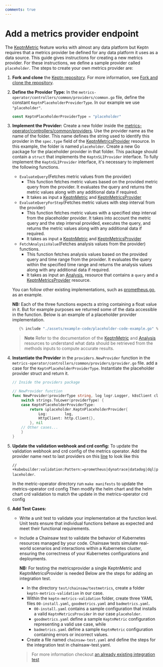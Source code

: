 ```yaml
---
comments: true
---
```


# Add a metrics provider endpoint
The
[KeptnMetric](../../../guides/evaluatemetrics.md)
feature works with almost any data platform
but Keptn requires that a metrics provider be defined
for any data platform it uses as a data source.
This guide gives instructions for creating a new metrics provider.
For these instructions,
we define a sample provider called `placeholder`. 
The steps to create your own metrics provider are:
<!-- markdownlint-disable MD007 -->

1. **Fork and clone** the
[Keptn repository](https://github.com/keptn/lifecycle-toolkit).
 For more information, see
 [Fork and clone the repository](https://keptn.sh/stable/docs/contribute/general/git/fork-clone/).

2. **Define the Provider Type:** In the `metrics-operator/controllers/common/providers/common.go` file,
 define the constant `KeptnPlaceholderProviderType`.
  In our example we use `"placeholder"`.

    ```go
    const KeptnPlaceholderProviderType = "placeholder"
    ```

3. **Implement the Provider:** Create a new folder inside the
   [metrics-operator/controllers/common/providers](<https://github.com/keptn/lifecycle-toolkit/tree/main/metrics-operator/controllers/common/providers>).
 Use the provider name as the name of the folder.
 This name defines the string used to identify this provider
 in the `spec.type` field of the
 [KeptnMetricsProvider](../../../reference/crd-reference/metricsprovider.md)
 resource.
 In this example, the folder is named `placeholder`.
   Create a new Go package for the placeholder provider in that folder.
   This package should contain a `struct` that implements the `KeptnSLIProvider` interface.
   To fully implement the `KeptnSLIProvider` interface, it's necessary to implement the following functions.
  
      * `EvaluateQuery`(Fetches metric values from the provider)
        * This function fetches metric values based on the provided
          metric query from the provider.
          It evaluates the query and returns the metric values
          along with any additional data if required.
        * It takes as input a [KeptnMetric](../../reference/crd-reference/metric.md)
          and [KeptnMetricsProvider](../../reference/crd-reference/metricsprovider.md)
      * `EvaluateQueryForStep`(Fetches metric values with step interval from the provider)
        * This function fetches metric values with a specified step interval from the placeholder provider.
          It takes into account the metric query and the step interval provided, executes the query,
          and returns the metric values along with any additional data if required.
        * It takes as input a [KeptnMetric](../../reference/crd-reference/metric.md)
          and [KeptnMetricsProvider](../../reference/crd-reference/metricsprovider.md)
      * `FetchAnalysisValue`(Fetches analysis values from the provider) functions.
        * This function fetches analysis values based on the provided query and time range from the
          provider.
          It evaluates the query within the specified time range and returns the analysis
          values along with any additional data if required.
        * It takes as input an [Analysis](../../reference/crd-reference/analysis.md),
          resource that contains a `query` and a
          [KeptnMetricsProvider](../../reference/crd-reference/metricsprovider.md) resource.

   You can follow other existing implementations,
   such as [prometheus.go](https://github.com/keptn/lifecycle-toolkit/blob/main/metrics-operator/controllers/common/providers/prometheus/prometheus.go),
   as an example.

   **NB:** Each of the three functions expects a string containing a float value in it.
   But for example purposes we returned some of the data accessible in the function.
   Below is an example of a placeholder provider implementation.

    ```go
       {% include "./assets/example-code/placeholder-code-example.go" %}
    ```

   > **Note** Refer to the documentation of the
   > [KeptnMetric](https://github.com/keptn/lifecycle-toolkit/blob/main/docs/docs/reference/crd-reference/metric.md)
   > and
   > [Analysis](https://github.com/keptn/lifecycle-toolkit/blob/main/docs/docs/reference/crd-reference/analysis.md)
   > resources
   > to understand what data should be retrieved from the methods inputs to compute accurate results.

4. **Instantiate the Provider** in the `providers.NewProvider` function
   in the `metrics-operator/controllers/common/providers/provider.go` file.
   add a case for the `KeptnPlaceholderProviderType`.
   Instantiate the placeholder provider struct and return it.

    ```go
    // Inside the providers package

    // NewProvider function
    func NewProvider(providerType string, log logr.Logger, k8sClient client.Client) (KeptnSLIProvider, error) {
        switch strings.ToLower(providerType) {
        case KeptnPlaceholderProviderType:
            return &placeholder.KeptnPlaceholderProvider{
                Log:        log,
                HttpClient: http.Client{},
            }, nil
        // Other cases...
        }
    }
    ```

5. **Update the validation webhook and crd config:** To update the validation webhook and crd config of the metrics operator.
   Add the provider name next to last providers on this
   [line](https://github.com/keptn/lifecycle-toolkit/blob/main/metrics-operator/api/v1beta1/keptnmetricsprovider_types.go#L29)
   to look like this

      `// +kubebuilder:validation:Pattern:=prometheus|dynatrace|datadog|dql|placeholder`.

   In the metric-operator directory run `make manifests` to update the metrics-operator crd config
   Then modify the helm chart and the helm chart crd validation to match the update in the metrics-operator crd config
  
6. **Add Test Cases:**
     * Write a unit test to validate your implementation at the function level.
       Unit tests ensure that individual
       functions behave as expected and meet their functional requirements.

     * Include a Chainsaw test to validate the behavior of Kubernetes resources managed by your code.
       Chainsaw tests simulate real-world scenarios and interactions within a Kubernetes cluster, ensuring
       the correctness of your Kubernetes configurations and deployments.

         **NB:** For testing the metricsprovider a single KeptnMetric and KeptnMetricsProvider is needed
        Below are the steps for adding an integration test.
        * In the directory `test/chainsaw/testmetrics`, create a folder `keptn-metrics-validation` in our case.
        * Within the `keptn-metrics-validation` folder, create three YAML files `00-install.yaml`, `goodmetrics.yaml`
          and `badmetrics.yaml`.
          * `00-install.yaml` contains a sample configuration that installs a valid `KeptnMetricsProvider`
              in our case `placeholder`.
          * `goodmetrics.yaml` define a sample `KeptnMetric` configuration representing a valid use case, while
          * `badmetrics.yaml` define a sample `KeptnMetric` configuration containing errors or incorrect values.
        * Create a file named `chainsaw-test.yaml` and define the steps for the integration test in chainsaw-test.yaml.

        > For more information checkout [an already existing integration test](https://github.com/keptn/lifecycle-toolkit/tree/main/test/chainsaw/testmetrics/metrics)

<!-- markdownlint-enable MD007 -->
